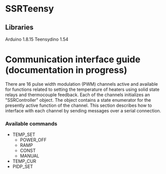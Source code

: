 # SSRTeensy

## Libraries
Arduino 1.8.15
Teensydino 1.54



# Communication interface guide (documentation in progress)

There are 16 pulse width modulation (PWM) channels active and available for functions related to setting the temperature of heaters using solid state relays and thermocouple feedback. Each of the channels initializes an "SSRController" object. The object contains a state enumerator for the presently active function of the channel. This section describes how to interface with each channel by sending messages over a serial connection. 

### Available commands
- TEMP_SET 
    - POWER_OFF
    - RAMP
    - CONST
    - MANUAL
- TEMP_CUR
- PIDP_SET



